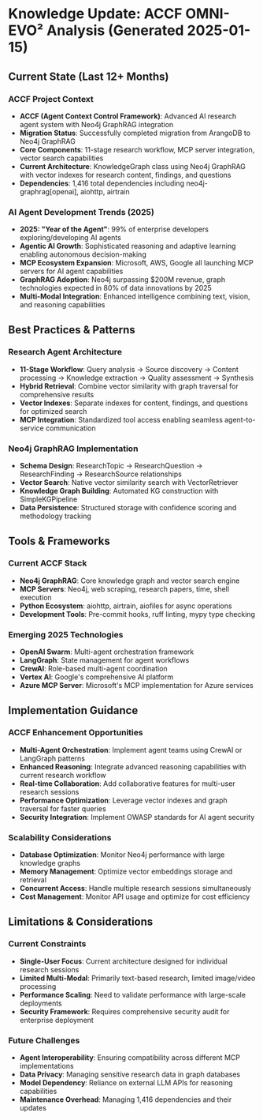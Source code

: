 # Knowledge Update: ACCF OMNI-EVO² Analysis (Generated 2025-01-15)

## Current State (Last 12+ Months)

### ACCF Project Context
- **ACCF (Agent Context Control Framework)**: Advanced AI research agent system with Neo4j GraphRAG integration
- **Migration Status**: Successfully completed migration from ArangoDB to Neo4j GraphRAG
- **Core Components**: 11-stage research workflow, MCP server integration, vector search capabilities
- **Current Architecture**: KnowledgeGraph class using Neo4j GraphRAG with vector indexes for research content, findings, and questions
- **Dependencies**: 1,416 total dependencies including neo4j-graphrag[openai], aiohttp, airtrain

### AI Agent Development Trends (2025)
- **2025: "Year of the Agent"**: 99% of enterprise developers exploring/developing AI agents
- **Agentic AI Growth**: Sophisticated reasoning and adaptive learning enabling autonomous decision-making
- **MCP Ecosystem Expansion**: Microsoft, AWS, Google all launching MCP servers for AI agent capabilities
- **GraphRAG Adoption**: Neo4j surpassing $200M revenue, graph technologies expected in 80% of data innovations by 2025
- **Multi-Modal Integration**: Enhanced intelligence combining text, vision, and reasoning capabilities

## Best Practices & Patterns

### Research Agent Architecture
- **11-Stage Workflow**: Query analysis → Source discovery → Content processing → Knowledge extraction → Quality assessment → Synthesis
- **Hybrid Retrieval**: Combine vector similarity with graph traversal for comprehensive results
- **Vector Indexes**: Separate indexes for content, findings, and questions for optimized search
- **MCP Integration**: Standardized tool access enabling seamless agent-to-service communication

### Neo4j GraphRAG Implementation
- **Schema Design**: ResearchTopic → ResearchQuestion → ResearchFinding → ResearchSource relationships
- **Vector Search**: Native vector similarity search with VectorRetriever
- **Knowledge Graph Building**: Automated KG construction with SimpleKGPipeline
- **Data Persistence**: Structured storage with confidence scoring and methodology tracking

## Tools & Frameworks

### Current ACCF Stack
- **Neo4j GraphRAG**: Core knowledge graph and vector search engine
- **MCP Servers**: Neo4j, web scraping, research papers, time, shell execution
- **Python Ecosystem**: aiohttp, airtrain, aiofiles for async operations
- **Development Tools**: Pre-commit hooks, ruff linting, mypy type checking

### Emerging 2025 Technologies
- **OpenAI Swarm**: Multi-agent orchestration framework
- **LangGraph**: State management for agent workflows
- **CrewAI**: Role-based multi-agent coordination
- **Vertex AI**: Google's comprehensive AI platform
- **Azure MCP Server**: Microsoft's MCP implementation for Azure services

## Implementation Guidance

### ACCF Enhancement Opportunities
- **Multi-Agent Orchestration**: Implement agent teams using CrewAI or LangGraph patterns
- **Enhanced Reasoning**: Integrate advanced reasoning capabilities with current research workflow
- **Real-time Collaboration**: Add collaborative features for multi-user research sessions
- **Performance Optimization**: Leverage vector indexes and graph traversal for faster queries
- **Security Integration**: Implement OWASP standards for AI agent security

### Scalability Considerations
- **Database Optimization**: Monitor Neo4j performance with large knowledge graphs
- **Memory Management**: Optimize vector embeddings storage and retrieval
- **Concurrent Access**: Handle multiple research sessions simultaneously
- **Cost Management**: Monitor API usage and optimize for cost efficiency

## Limitations & Considerations

### Current Constraints
- **Single-User Focus**: Current architecture designed for individual research sessions
- **Limited Multi-Modal**: Primarily text-based research, limited image/video processing
- **Performance Scaling**: Need to validate performance with large-scale deployments
- **Security Framework**: Requires comprehensive security audit for enterprise deployment

### Future Challenges
- **Agent Interoperability**: Ensuring compatibility across different MCP implementations
- **Data Privacy**: Managing sensitive research data in graph databases
- **Model Dependency**: Reliance on external LLM APIs for reasoning capabilities
- **Maintenance Overhead**: Managing 1,416 dependencies and their updates